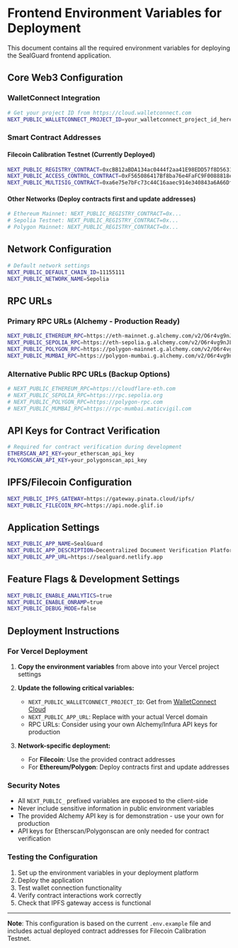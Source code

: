 # Frontend Environment Variables for Deployment

This document contains all the required environment variables for deploying the SealGuard frontend application.

## Core Web3 Configuration

### WalletConnect Integration
```bash
# Get your project ID from https://cloud.walletconnect.com
NEXT_PUBLIC_WALLETCONNECT_PROJECT_ID=your_walletconnect_project_id_here
```

### Smart Contract Addresses

#### Filecoin Calibration Testnet (Currently Deployed)
```bash
NEXT_PUBLIC_REGISTRY_CONTRACT=0xcBB12aBDA134ac0444f2aa41E98EDD57f8D5631F
NEXT_PUBLIC_ACCESS_CONTROL_CONTRACT=0xF565086417Bf8ba76e4FaFC9F0088818eA027539
NEXT_PUBLIC_MULTISIG_CONTRACT=0xa6e75e7bFc73c44C16aaec914e340843a6A66Df8
```

#### Other Networks (Deploy contracts first and update addresses)
```bash
# Ethereum Mainnet: NEXT_PUBLIC_REGISTRY_CONTRACT=0x...
# Sepolia Testnet: NEXT_PUBLIC_REGISTRY_CONTRACT=0x...
# Polygon Mainnet: NEXT_PUBLIC_REGISTRY_CONTRACT=0x...
```

## Network Configuration

```bash
# Default network settings
NEXT_PUBLIC_DEFAULT_CHAIN_ID=11155111
NEXT_PUBLIC_NETWORK_NAME=Sepolia
```

## RPC URLs

### Primary RPC URLs (Alchemy - Production Ready)
```bash
NEXT_PUBLIC_ETHEREUM_RPC=https://eth-mainnet.g.alchemy.com/v2/O6r4vg9nJLb0MLjOk1wTM
NEXT_PUBLIC_SEPOLIA_RPC=https://eth-sepolia.g.alchemy.com/v2/O6r4vg9nJLb0MLjOk1wTM
NEXT_PUBLIC_POLYGON_RPC=https://polygon-mainnet.g.alchemy.com/v2/O6r4vg9nJLb0MLjOk1wTM
NEXT_PUBLIC_MUMBAI_RPC=https://polygon-mumbai.g.alchemy.com/v2/O6r4vg9nJLb0MLjOk1wTM
```

### Alternative Public RPC URLs (Backup Options)
```bash
# NEXT_PUBLIC_ETHEREUM_RPC=https://cloudflare-eth.com
# NEXT_PUBLIC_SEPOLIA_RPC=https://rpc.sepolia.org
# NEXT_PUBLIC_POLYGON_RPC=https://polygon-rpc.com
# NEXT_PUBLIC_MUMBAI_RPC=https://rpc-mumbai.maticvigil.com
```

## API Keys for Contract Verification

```bash
# Required for contract verification during development
ETHERSCAN_API_KEY=your_etherscan_api_key
POLYGONSCAN_API_KEY=your_polygonscan_api_key
```

## IPFS/Filecoin Configuration

```bash
NEXT_PUBLIC_IPFS_GATEWAY=https://gateway.pinata.cloud/ipfs/
NEXT_PUBLIC_FILECOIN_RPC=https://api.node.glif.io
```

## Application Settings

```bash
NEXT_PUBLIC_APP_NAME=SealGuard
NEXT_PUBLIC_APP_DESCRIPTION=Decentralized Document Verification Platform
NEXT_PUBLIC_APP_URL=https://sealguard.netlify.app
```

## Feature Flags & Development Settings

```bash
NEXT_PUBLIC_ENABLE_ANALYTICS=true
NEXT_PUBLIC_ENABLE_ONRAMP=true
NEXT_PUBLIC_DEBUG_MODE=false
```

## Deployment Instructions

### For Vercel Deployment

1. **Copy the environment variables** from above into your Vercel project settings
2. **Update the following critical variables:**
   - `NEXT_PUBLIC_WALLETCONNECT_PROJECT_ID`: Get from [WalletConnect Cloud](https://cloud.walletconnect.com/)
   - `NEXT_PUBLIC_APP_URL`: Replace with your actual Vercel domain
   - RPC URLs: Consider using your own Alchemy/Infura API keys for production

3. **Network-specific deployment:**
   - For **Filecoin**: Use the provided contract addresses
   - For **Ethereum/Polygon**: Deploy contracts first and update addresses

### Security Notes

- All `NEXT_PUBLIC_` prefixed variables are exposed to the client-side
- Never include sensitive information in public environment variables
- The provided Alchemy API key is for demonstration - use your own for production
- API keys for Etherscan/Polygonscan are only needed for contract verification

### Testing the Configuration

1. Set up the environment variables in your deployment platform
2. Deploy the application
3. Test wallet connection functionality
4. Verify contract interactions work correctly
5. Check that IPFS gateway access is functional

---

**Note**: This configuration is based on the current `.env.example` file and includes actual deployed contract addresses for Filecoin Calibration Testnet.